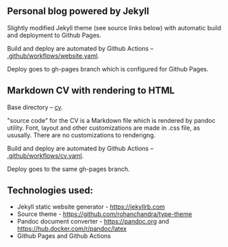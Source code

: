 ## Personal blog powered by Jekyll

Slightly modified Jekyll theme (see source links below) with automatic build and deployment to Github Pages.

Build and deploy are automated by Github Actions – [.github/workflows/website.yaml](.github/workflows/website.yaml).

Deploy goes to gh-pages branch which is configured for Github Pages.

## Markdown CV with rendering to HTML

Base directory – [cv](cv).

"source code" for the CV is a Markdown file which is rendered by pandoc utility. Font, layout and other customizations are made in .css file, as ususally. There are no customizations to renderigng.

Build and deploy are automated by Github Actions – [.github/workflows/cv.yaml](.github/workflows/cv.yaml).

Deploy goes to the same gh-pages branch.

## Technologies used: 

- Jekyll static website generator - https://jekyllrb.com
- Source theme - https://github.com/rohanchandra/type-theme
- Pandoc document converter - https://pandoc.org and https://hub.docker.com/r/pandoc/latex
- Github Pages and Github Actions